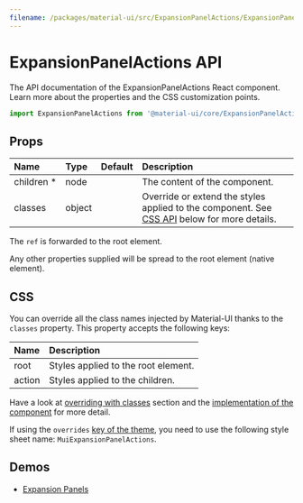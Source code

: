 ```yaml
---
filename: /packages/material-ui/src/ExpansionPanelActions/ExpansionPanelActions.js
---
```


<!--- This documentation is automatically generated, do not try to edit it. -->

# ExpansionPanelActions API

<p class="description">The API documentation of the ExpansionPanelActions React component. Learn more about the properties and the CSS customization points.</p>

```js
import ExpansionPanelActions from '@material-ui/core/ExpansionPanelActions';
```

## Props

| Name                                                     | Type                                  | Default | Description                                                                                         |
| :------------------------------------------------------- | :------------------------------------ | :------ | :-------------------------------------------------------------------------------------------------- |
| <span class="prop-name required">children&nbsp;\*</span> | <span class="prop-type">node</span>   |         | The content of the component.                                                                       |
| <span class="prop-name">classes</span>                   | <span class="prop-type">object</span> |         | Override or extend the styles applied to the component. See [CSS API](#css) below for more details. |

The `ref` is forwarded to the root element.

Any other properties supplied will be spread to the root element (native element).

## CSS

You can override all the class names injected by Material-UI thanks to the `classes` property.
This property accepts the following keys:

| Name                                  | Description                         |
| :------------------------------------ | :---------------------------------- |
| <span class="prop-name">root</span>   | Styles applied to the root element. |
| <span class="prop-name">action</span> | Styles applied to the children.     |

Have a look at [overriding with classes](/customization/overrides/#overriding-with-classes) section
and the [implementation of the component](https://github.com/mui-org/material-ui/blob/next/packages/material-ui/src/ExpansionPanelActions/ExpansionPanelActions.js)
for more detail.

If using the `overrides` [key of the theme](/customization/themes/#css),
you need to use the following style sheet name: `MuiExpansionPanelActions`.

## Demos

- [Expansion Panels](/demos/expansion-panels/)
